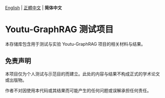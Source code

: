 [English](./README.md) | [正體中文](./README.zh-TW.md) | **简体中文**

# Youtu-GraphRAG 测试项目

本存储库包含用于测试与实验 Youtu-GraphRAG 项目的相关材料与结果。

## 免责声明

本项目仅为个人测试与示范目的而建立。此处的内容与结果不构成正式的学术论文或出版物。

作者不对因使用本代码或其结果而可能产生的任何问题或误解承担任何责任。

